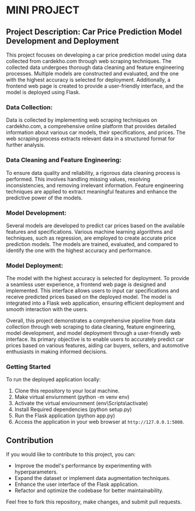 # MINI PROJECT 

## Project Description: Car Price Prediction Model Development and Deployment

This project focuses on developing a car price prediction model using data collected from cardekho.com through web scraping techniques. The collected data undergoes thorough data cleaning and feature engineering processes. Multiple models are constructed and evaluated, and the one with the highest accuracy is selected for deployment. Additionally, a frontend web page is created to provide a user-friendly interface, and the model is deployed using Flask.

### Data Collection:
Data is collected by implementing web scraping techniques on cardekho.com, a comprehensive online platform that provides detailed information about various car models, their specifications, and prices. The web scraping process extracts relevant data in a structured format for further analysis.

### Data Cleaning and Feature Engineering:
To ensure data quality and reliability, a rigorous data cleaning process is performed. This involves handling missing values, resolving inconsistencies, and removing irrelevant information. Feature engineering techniques are applied to extract meaningful features and enhance the predictive power of the models.

### Model Development:
Several models are developed to predict car prices based on the available features and specifications. Various machine learning algorithms and techniques, such as regression, are employed to create accurate price prediction models. The models are trained, evaluated, and compared to identify the one with the highest accuracy and performance.

### Model Deployment:
The model with the highest accuracy is selected for deployment. To provide a seamless user experience, a frontend web page is designed and implemented. This interface allows users to input car specifications and receive predicted prices based on the deployed model. The model is integrated into a Flask web application, ensuring efficient deployment and smooth interaction with the users.

Overall, this project demonstrates a comprehensive pipeline from data collection through web scraping to data cleaning, feature engineering, model development, and model deployment through a user-friendly web interface. Its primary objective is to enable users to accurately predict car prices based on various features, aiding car buyers, sellers, and automotive enthusiasts in making informed decisions.

### Getting Started
To run the deployed application locally:

1) Clone this repository to your local machine.
2) Make virtual enviurnment (python -m venv env)
3) Activate the virtual enviournment (env\Scripts\activate)
4) Install Required dependencies (python setup.py)
5) Run the Flask application (python app.py)
6) Access the application in your web browser at `http://127.0.0.1:5000`.

## Contribution
If you would like to contribute to this project, you can:

- Improve the model's performance by experimenting with hyperparameters.
- Expand the dataset or implement data augmentation techniques.
- Enhance the user interface of the Flask application.
- Refactor and optimize the codebase for better maintainability.

Feel free to fork this repository, make changes, and submit pull requests.
